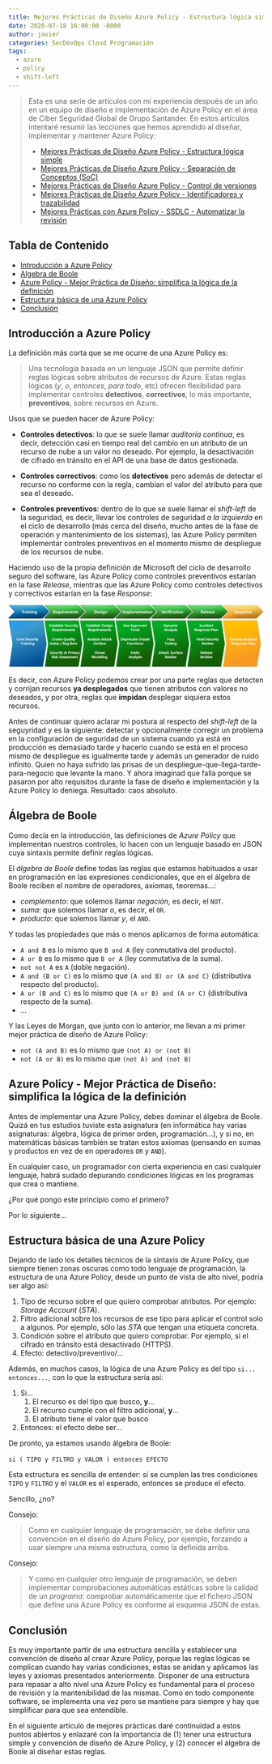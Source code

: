```yaml
---
title: Mejores Prácticas de Diseño Azure Policy - Estructura lógica simple
date: 2020-07-18 16:00:00 -0000
author: javier
categories: SecDevOps Cloud Programación
tags:
  - azure
  - policy
  - shift-left
---
```


> Esta es una serie de artículos con mi experiencia después de un año en un equipo de diseño e implementación de Azure Policy en el área de Ciber Seguridad Global de Grupo Santander. En estos artículos intentaré resumir las lecciones que hemos aprendido al diseñar, implementar y mantener Azure Policy:
>
> * [Mejores Prácticas de Diseño Azure Policy - Estructura lógica simple](/2020/07/18/azure-policy-design-best-practices-1/)
> * [Mejores Prácticas de Diseño Azure Policy - Separación de Conceptos (SoC)](/2020/07/20/azure-policy-design-best-practices-2/)
> * [Mejores Prácticas de Diseño Azure Policy - Control de versiones](/2020/07/27/azure-policy-design-best-practices-3/)
> * [Mejores Prácticas de Diseño Azure Policy - Identificadores y trazabilidad](/2020/08/02/azure-policy-design-best-practices-4/)
> * [Mejores Prácticas con Azure Policy - SSDLC - Automatizar la revisión](/2020/08/13/azure-policy-ssdlc-1/)

## Tabla de Contenido

* [Introducción a Azure Policy](#introducción-a-azure-policy)
* [Algebra de Boole](#álgebra-de-boole)
* [Azure Policy - Mejor Práctica de Diseño: simplifica la lógica de la definición](#azure-policy---mejor-práctica-de-diseño-simplifica-la-lógica-de-la-definición)
* [Estructura básica de una Azure Policy](#estructura-básica-de-una-azure-policy)
* [Conclusión](#conclusión)

## Introducción a Azure Policy

La definición más corta que se me ocurre de una Azure Policy es:

> Una tecnología basada en un lenguaje JSON que permite definir reglas lógicas sobre atributos de recursos de Azure. Estas reglas lógicas (*y*, *o*, *entonces*, *para todo*, etc) ofrecen flexibilidad para implementar controles **detectivos**, **correctivos**, lo más importante, **preventivos**, sobre recursos en Azure.

Usos que se pueden hacer de Azure Policy:

* **Controles detectivos**: lo que se suele llamar *auditoría continua*, es decir, detección casi en tiempo real del cambio en un atributo de un recurso de nube a un valor no deseado. Por ejemplo, la desactivación de cifrado en tránsito en el API de una base de datos gestionada.

* **Controles correctivos**: como los **detectivos** pero además de detectar el recurso no conforme con la regla, cambian el valor del atributo para que sea el deseado.

* **Controles preventivos**: dentro de lo que se suele llamar el *shift-left* de la seguridad, es decir, llevar los controles de seguridad *a la izquierda* en el ciclo de desarrollo (más cerca del diseño, mucho antes de la fase de operación y mantenimiento de los sistemas), las Azure Policy permiten implementar controles preventivos en el momento mismo de despliegue de los recursos de nube.

Haciendo uso de la propia definición de Microsoft del ciclo de desarrollo seguro del software, las Azure Policy como controles preventivos estarían en la fase *Release*, mientras que las Azure Policy como controles detectivos y correctivos estarían en la fase *Response*:

![The Microsoft Security Development Lifecycle - Simplified](/static/img/microsoft-sdl-simplified.png "The Microsoft Security Development Lifecycle - Simplified")

Es decir, con Azure Policy podemos crear por una parte reglas que detecten y corrijan recursos **ya desplegados** que tienen atributos con valores no deseados, y por otra, reglas que **impidan** desplegar siquiera estos recursos.

Antes de continuar quiero aclarar mi postura al respecto del *shift-left* de la seguyridad y es la siguiente: detectar y opcionalmente corregir un problema en la configuración de seguridad de un sistema cuando ya está en producción es demasiado tarde y hacerlo cuando se está en el proceso mismo de despliegue es igualmente tarde y además un generador de ruido infinito. Quien no haya sufrido las prisas de un despliegue-que-llega-tarde-para-negocio que levante la mano. Y ahora imaginad que falla porque se pasaron por alto requisitos durante la fase de diseño e implementación y la Azure Policy lo deniega. Resultado: caos absoluto.

## Álgebra de Boole

Como decía en la introducción, las definiciones de *Azure Policy* que implementan nuestros controles, lo hacen con un lenguaje basado en JSON cuya sintaxis permite definir reglas lógicas.

El *álgebra de Boole* define todas las reglas que estamos habituados a usar en programación en las expresiones condicionales, que en el álgebra de Boole reciben el nombre de operadores, axiomas, teoremas...:

* *complemento*: que solemos llamar *negación*, es decir, el `NOT`.
* *suma*: que solemos llamar *o*, es decir, el `OR`.
* *producto*: que solemos llamar *y*, el `AND`.

Y todas las propiedades que más o menos aplicamos de forma automática:

* `A and B` es lo mismo que `B and A` (ley conmutativa del producto).
* `A or B` es lo mismo que `B or A` (ley conmutativa de la suma).
* `not not A` es `A` (doble negación).
* `A and (B or C)` es lo mismo que `(A and B) or (A and C)` (distributiva respecto del producto).
* `A or (B and C)` es lo mismo que `(A or B) and (A or C)` (distributiva respecto de la suma).
* ...

Y las Leyes de Morgan, que junto con lo anterior, me llevan a mi primer mejor práctica de diseño de Azure Policy:

* `not (A and B)` es lo mismo que `(not A) or (not B)`
* `not (A or B)` es lo mismo que `(not A) and (not B)`

## Azure Policy - Mejor Práctica de Diseño: simplifica la lógica de la definición

Antes de implementar una Azure Policy, debes dominar el álgebra de Boole. Quizá en tus estudios tuviste esta asignatura (en informática hay varias asignaturas: álgebra, lógica de primer orden, programación...), y si no, en matemáticas básicas también se tratan estos axiomas (pensando en sumas y productos en vez de en operadores `OR` y `AND`).

En cualquier caso, un programador con cierta experiencia en casi cualquier lenguaje, habrá sudado depurando condiciones lógicas en los programas que crea o mantiene.

¿Por qué pongo este principio como el primero?

Por lo siguiente...

## Estructura básica de una Azure Policy

Dejando de lado los detalles técnicos de la sintaxis de Azure Policy, que siempre tienen zonas oscuras como todo lenguaje de programación, la estructura de una Azure Policy, desde un punto de vista de alto nivel, podría ser algo así:

1. Tipo de recurso sobre el que quiero comprobar atributos. Por ejemplo: *Storage Account* (*STA*).
1. Filtro adicional sobre los recursos de ese tipo para aplicar el control solo a algunos. Por ejemplo, sólo las *STA* que tengan una etiqueta concreta.
1. Condición sobre el atributo que quiero comprobar. Por ejemplo, si el cifrado en tránsito está desactivado (HTTPS).
1. Efecto: detectivo/preventivo/...

Además, en muchos casos, la lógica de una Azure Policy es del tipo `si... entonces...`, con lo que la estructura sería así:

1. Si...
   1. El recurso es del tipo que busco, **y**...
   1. El recurso cumple con el filtro adicional, **y**...
   1. El atributo tiene el valor que busco
1. Entonces: el efecto debe ser...

De pronto, ya estamos usando álgebra de Boole:

`si ( TIPO y FILTRO y VALOR ) entonces EFECTO`

Esta estructura es sencilla de entender: si se cumplen las tres condiciones `TIPO` y `FILTRO` y el `VALOR` es el esperado, entonces se produce el efecto.

Sencillo, ¿no?

Consejo:
> Como en cualquier lenguaje de programación, se debe definir una convención en el diseño de Azure Policy, por ejemplo, forzando a usar siempre una misma estructura, como la definida arriba.

Consejo:
> Y como en cualquier otro lenguaje de programación, se deben implementar comprobaciones automáticas estáticas sobre la calidad de un *programa*: comprobar automáticamente que el fichero JSON que define una Azure Policy es conforme al esquema JSON de estas.

## Conclusión

Es muy importante partir de una estructura sencilla y establecer una convención de diseño al crear Azure Policy, porque las reglas lógicas se complican cuando hay varias condiciones, estas se anidan y aplicamos las leyes y axiomas presentados anteriormente. Disponer de una estructura para repasar a alto nivel una Azure Policy es fundamental para el proceso de revisión y la mantenibilidad de las mismas. Como en todo componente software, se implementa una vez pero se mantiene para siempre y hay que simplificar para que sea entendible.

En el siguiente artículo de mejores prácticas daré continuidad a estos puntos abiertos y enlazaré con la importancia de (1) tener una estructura simple y convención de diseño de Azure Policy, y (2) conocer el álgebra de Boole al diseñar estas reglas.
